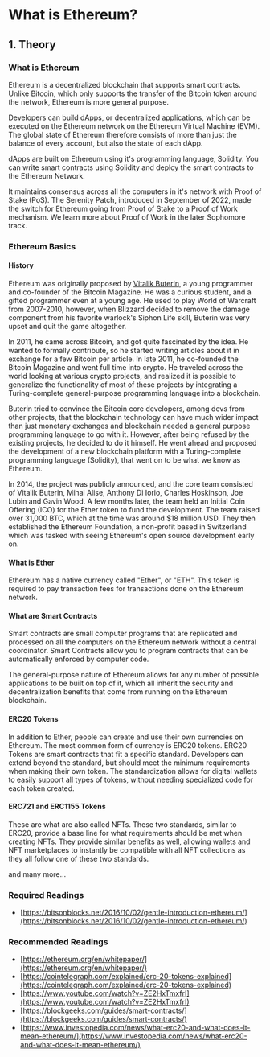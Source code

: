 # What is Ethereum?

## 1. Theory

### What is Ethereum

Ethereum is a decentralized blockchain that supports smart contracts. Unlike Bitcoin, which only supports the transfer of the Bitcoin token around the network, Ethereum is more general purpose.

Developers can build dApps, or decentralized applications, which can be executed on the Ethereum network on the Ethereum Virtual Machine (EVM). The global state of Ethereum therefore consists of more than just the balance of every account, but also the state of each dApp.

dApps are built on Ethereum using it's programming language, Solidity. You can write smart contracts using Solidity and deploy the smart contracts to the Ethereum Network.

<Quiz questionId="66d1c830-7e85-4d52-9686-045f96d5026a" />

It maintains consensus across all the computers in it's network with Proof of Stake (PoS). The Serenity Patch, introduced in September of 2022, made the switch for Ethereum going from Proof of Stake to a Proof of Work mechanism. We learn more about Proof of Work in the later Sophomore track.

<Quiz questionId="d04384a8-ea61-4c59-b02c-5637802a8f6e" />

<Quiz questionId="a95e6c2d-e868-421b-8bea-57a17cb4b0fd" />

### Ethereum Basics

#### History

Ethereum was originally proposed by [Vitalik Buterin](https://en.wikipedia.org/wiki/Vitalik_Buterin), a young programmer and co-founder of the Bitcoin Magazine. He was a curious student, and a gifted programmer even at a young age. He used to play World of Warcraft from 2007-2010, however, when Blizzard decided to remove the damage component from his favorite warlock's Siphon Life skill, Buterin was very upset and quit the game altogether.

In 2011, he came across Bitcoin, and got quite fascinated by the idea. He wanted to formally contribute, so he started writing articles about it in exchange for a few Bitcoin per article. In late 2011, he co-founded the Bitcoin Magazine and went full time into crypto. He traveled across the world looking at various crypto projects, and realized it is possible to generalize the functionality of most of these projects by integrating a Turing-complete general-purpose programming language into a blockchain.

Buterin tried to convince the Bitcoin core developers, among devs from other projects, that the blockchain technology can have much wider impact than just monetary exchanges and blockchain needed a general purpose programming language to go with it. However, after being refused by the existing projects, he decided to do it himself. He went ahead and proposed the development of a new blockchain platform with a Turing-complete programming language (Solidity), that went on to be what we know as Ethereum.

In 2014, the project was publicly announced, and the core team consisted of Vitalik Buterin, Mihai Alise, Anthony Di Iorio, Charles Hoskinson, Joe Lubin and Gavin Wood. A few months later, the team held an Initial Coin Offering (ICO) for the Ether token to fund the development. The team raised over 31,000 BTC, which at the time was around $18 million USD. They then established the Ethereum Foundation, a non-profit based in Switzerland which was tasked with seeing Ethereum's open source development early on.

#### What is Ether

Ethereum has a native currency called "Ether", or "ETH". This token is required to pay transaction fees for transactions done on the Ethereum network.

<Quiz questionId="24de1c8f-3b95-4c5f-9d88-957f29767dad" />

#### What are Smart Contracts

Smart contracts are small computer programs that are replicated and processed on all the computers on the Ethereum network without a central coordinator. Smart Contracts allow you to program contracts that can be automatically enforced by computer code.

<Quiz questionId="439f3f3b-6d6f-4e2c-99b7-0eb78dc9fe44" />

The general-purpose nature of Ethereum allows for any number of possible applications to be built on top of it, which all inherit the security and decentralization benefits that come from running on the Ethereum blockchain.

#### ERC20 Tokens

In addition to Ether, people can create and use their own currencies on Ethereum. The most common form of currency is ERC20 tokens. ERC20 Tokens are smart contracts that fit a specific standard. Developers can extend beyond the standard, but should meet the minimum requirements when making their own token. The standardization allows for digital wallets to easily support all types of tokens, without needing specialized code for each token created.

<Quiz questionId="d8f6f581-7712-4aa6-9339-222f4461655c" />

#### ERC721 and ERC1155 Tokens

These are what are also called NFTs. These two standards, similar to ERC20, provide a base line for what requirements should be met when creating NFTs. They provide similar benefits as well, allowing wallets and NFT marketplaces to instantly be compatible with all NFT collections as they all follow one of these two standards.

and many more...

### Required Readings

- [https://bitsonblocks.net/2016/10/02/gentle-introduction-ethereum/](https://bitsonblocks.net/2016/10/02/gentle-introduction-ethereum/)

### Recommended Readings

- [https://ethereum.org/en/whitepaper/](https://ethereum.org/en/whitepaper/)
- [https://cointelegraph.com/explained/erc-20-tokens-explained](https://cointelegraph.com/explained/erc-20-tokens-explained)
- [https://www.youtube.com/watch?v=ZE2HxTmxfrI](https://www.youtube.com/watch?v=ZE2HxTmxfrI)
- [https://blockgeeks.com/guides/smart-contracts/](https://blockgeeks.com/guides/smart-contracts/)
- [https://www.investopedia.com/news/what-erc20-and-what-does-it-mean-ethereum/](https://www.investopedia.com/news/what-erc20-and-what-does-it-mean-ethereum/)

<Quiz questionId="c9b5ab4e-bf96-4862-a8c1-94e5bf70a8c7" />
<Quiz questionId="23e66d42-05b9-4b87-bf4e-361194639ec5" />
<Quiz questionId="1713b0f0-564b-452a-ab90-ba97296db237" />

<SubmitQuiz />
